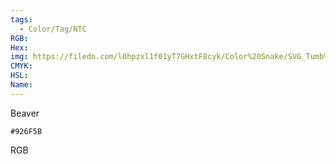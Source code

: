 ```yaml
---
tags:
  - Color/Tag/NTC
RGB:
Hex:
img: https://filedn.com/l0hpzxl1f01yT7GHxtF8cyk/Color%20Snake/SVG_Tumb%20Mass%20No%20Name/926F5B.svg
CMYK:
HSL:
Name:
---
```

Beaver
```palette
#926F5B
```
RGB
